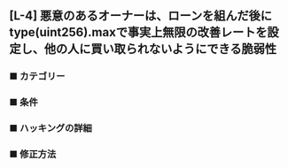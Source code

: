 ## [L-4] 悪意のあるオーナーは、ローンを組んだ後にtype(uint256).maxで事実上無限の改善レートを設定し、他の人に買い取られないようにできる脆弱性

### ■ カテゴリー

### ■ 条件

### ■ ハッキングの詳細

### ■ 修正方法